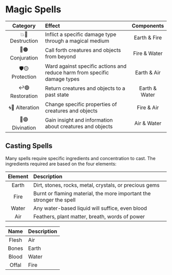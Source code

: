 # Magic Spells

| Category | Effect | Components |
|:---:|:--- |:---:|
| 💥🔴 Destruction | Inflict a specific damage type through a magical medium | Earth & Fire |
| 🚪🟠 Conjuration | Call forth creatures and objects from beyond | Fire & Water |
| 🛡🟡 Protection | Ward against specific actions and reduce harm from specific damage types | Earth & Air |
| ↩️🟢 Restoration | Return creatures and objects to a past state | Earth & Water |
| 🌀🔵 Alteration | Change specific properties of creatures and objects | Fire & Air |
| 🔮🟣 Divination | Gain insight and information about creatures and objects | Air & Water |

## Casting Spells
Many spells require specific ingredients and concentration to cast. The ingredients required are based on the four elements:

| Element | Description |
|:---:|:--- |
| Earth | Dirt, stones, rocks, metal, crystals, or precious gems |
| Fire  | Burnt or flaming material, the more important the stronger the spell |
| Water | Any water-based liquid will suffice, even blood |
| Air   | Feathers, plant matter, breath, words of power |

| Name | Description |
|:---:|:--- |
| Flesh | Air |
| Bones | Earth |
| Blood | Water |
| Offal | Fire |

